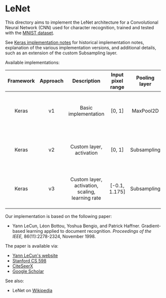 # LeNet

This directory aims to implement the LeNet architecture for a Convolutional
Neural Network (CNN) used for character recognition, trained and tested with the
[MNIST dataset](../datasets/mnist).

See [Keras implementation notes](notes_keras.md) for historical implementation
notes, explanation of the various implementation versions, and additional
details, such as an extension of the custom Subsampling layer.

Available implementations:

| Framework | Approach | Description    | Input<br/>pixel<br/>range | Pooling<br/>layer | Activation | Learning<br/>rate | Notebook |
|:---------:|:--------:|:--------------:|:-------------------------:|:-----------------:|:----------:|:-----------------:|:--------:|
| Keras | v1 | Basic implementation | [0, 1] | MaxPool2D | tanh | 0.001 | [![View on GitHub][github-badge]][github-keras-v1] [![Open In Colab][colab-badge]][colab-keras-v1] [![Open in Binder][binder-badge]][binder-keras-v1] |
| Keras | v2 | Custom layer,<br/>activation | [0, 1] | Subsampling | scaled<br/>tanh | 0.001 | [![View on GitHub][github-badge]][github-keras-v2] [![Open In Colab][colab-badge]][colab-keras-v2] [![Open in Binder][binder-badge]][binder-keras-v2] |
| Keras | v3 | Custom layer,<br/>activation,<br/>scaling,<br/>learning rate | [-0.1, 1.175] | Subsampling | scaled<br/>tanh | schedule | [![View on GitHub][github-badge]][github-keras-v3] [![Open In Colab][colab-badge]][colab-keras-v3] [![Open in Binder][binder-badge]][binder-keras-v3] |

Our implementation is based on the following paper:

* Yann LeCun, Léon Bottou, Yoshua Bengio, and Patrick Haffner. Gradient-based
  learning applied to document recognition. _Proceedings of the IEEE,_
  86(11):2278-2324, November 1998.

The paper is available via:

* [Yann LeCun's website](http://yann.lecun.com/exdb/publis/pdf/lecun-98.pdf)
* [Stanford CS 598](http://vision.stanford.edu/cs598_spring07/papers/Lecun98.pdf)
* [CiteSeerX](http://citeseerx.ist.psu.edu/viewdoc/summary?doi=10.1.1.138.1115)
* [Google Scholar][lenet-google-scholar]

See also:

* LeNet on [Wikipedia][lenet-wikipedia]

[github-badge]: https://img.shields.io/badge/View-on%20GitHub-blue?logo=GitHub
[colab-badge]: https://colab.research.google.com/assets/colab-badge.svg
[binder-badge]: https://static.mybinder.org/badge_logo.svg

[github-keras-v1]: LeNet_Keras_v1_basic_implementation.ipynb
[colab-keras-v1]: https://colab.research.google.com/github/mbrukman/reimplementing-ml-papers/blob/main/lenet/LeNet_Keras_v1_basic_implementation.ipynb
[binder-keras-v1]: https://mybinder.org/v2/gh/mbrukman/reimplementing-ml-papers/main?filepath=lenet/LeNet_Keras_v1_basic_implementation.ipynb

[github-keras-v2]: LeNet_Keras_v2_custom_Subsampling_layer_and_activation.ipynb
[colab-keras-v2]: https://colab.research.google.com/github/mbrukman/reimplementing-ml-papers/blob/main/lenet/LeNet_Keras_v2_custom_Subsampling_layer_and_activation.ipynb
[binder-keras-v2]: https://mybinder.org/v2/gh/mbrukman/reimplementing-ml-papers/main?filepath=lenet/LeNet_Keras_v2_custom_Subsampling_layer_and_activation.ipynb

[github-keras-v3]: LeNet_Keras_v3_Subsamping_fixed_scaling_and_learning_rate_decay.ipynb
[colab-keras-v3]: https://colab.research.google.com/github/mbrukman/reimplementing-ml-papers/blob/main/lenet/LeNet_Keras_v3_Subsamping_fixed_scaling_and_learning_rate_decay.ipynb
[binder-keras-v3]: https://mybinder.org/v2/gh/mbrukman/reimplementing-ml-papers/main?filepath=lenet/LeNet_Keras_v3_Subsamping_fixed_scaling_and_learning_rate_decay.ipynb

[lenet-google-scholar]: https://scholar.google.com/citations?view_op=view_citation&hl=en&user=WLN3QrAAAAAJ&citation_for_view=WLN3QrAAAAAJ:u5HHmVD_uO8C
[lenet-wikipedia]: https://en.wikipedia.org/wiki/LeNet
